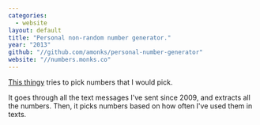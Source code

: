 ```yaml
---
categories:
  - website
layout: default
title: "Personal non-random number generator."
year: "2013"
github: "//github.com/amonks/personal-number-generator"
website: "//numbers.monks.co"
---
```

[This thingy](//numbers.monks.co) tries to pick numbers that I would pick.

It goes through all the text messages I've sent since 2009, and extracts all the numbers. Then, it picks numbers based on how often I've used them in texts.
